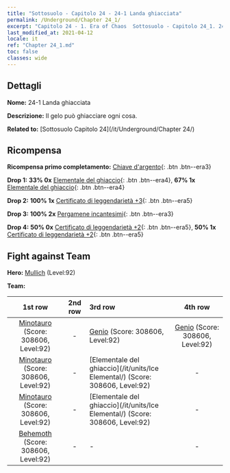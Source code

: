 ```yaml
---
title: "Sottosuolo - Capitolo 24 - 24-1 Landa ghiacciata"
permalink: /Underground/Chapter 24_1/
excerpt: "Capitolo 24 - 1. Era of Chaos  Sottosuolo - Capitolo 24_1. 24-1 Landa ghiacciata"
last_modified_at: 2021-04-12
locale: it
ref: "Chapter 24_1.md"
toc: false
classes: wide
---
```


## Dettagli

 **Nome:** 24-1 Landa ghiacciata

 **Descrizione:** Il gelo può ghiacciare ogni cosa.

 **Related to:** [Sottosuolo Capitolo 24](/it/Underground/Chapter 24/)

## Ricompensa

 **Ricompensa primo completamento:** [Chiave d'argento](/it/Items/con_693/){: .btn .btn--era3}

 **Drop 1:** **33% 0x** [Elementale del ghiaccio](/it/Items/unt_264/){: .btn .btn--era4}, **67% 1x** [Elementale del ghiaccio](/it/Items/unt_264/){: .btn .btn--era4}

 **Drop 2:** **100% 1x** [Certificato di leggendarietà +3](/it/Items/mat_88/){: .btn .btn--era5}

 **Drop 3:** **100% 2x** [Pergamene incantesimi](/it/Items/con_694/){: .btn .btn--era3}

 **Drop 4:** **50% 0x** [Certificato di leggendarietà +2](/it/Items/mat_81/){: .btn .btn--era5}, **50% 1x** [Certificato di leggendarietà +2](/it/Items/mat_81/){: .btn .btn--era5}


## Fight against Team
 **Hero:** [Mullich](/it/heroes/Mullich/) (Level:92)

 **Team:**


  | 1st row | 2nd row | 3rd row | 4th row |
  |:----:|:----:|:----|:----:|
  | [Minotauro](/it/units/Minotaur/) (Score: 308606, Level:92)  | - | [Genio](/it/units/Genie/) (Score: 308606, Level:92)  | [Genio](/it/units/Genie/) (Score: 308606, Level:92)  |
  | [Minotauro](/it/units/Minotaur/) (Score: 308606, Level:92)  | - | [Elementale del ghiaccio](/it/units/Ice Elemental/) (Score: 308606, Level:92)  | - |
  | [Minotauro](/it/units/Minotaur/) (Score: 308606, Level:92)  | - | [Elementale del ghiaccio](/it/units/Ice Elemental/) (Score: 308606, Level:92)  | - |
  | [Behemoth](/it/units/Behemoth/) (Score: 308606, Level:92)  | - | - | - |


